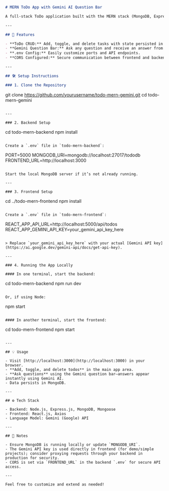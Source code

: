 ```markdown
# MERN ToDo App with Gemini AI Question Bar

A full-stack ToDo application built with the MERN stack (MongoDB, Express.js, React.js, Node.js) and Google Gemini API integration for asking questions.

---

## 🚀 Features

- **ToDo CRUD:** Add, toggle, and delete tasks with state persisted in MongoDB.
- **Gemini Question Bar:** Ask any question and receive an answer from Google’s Gemini AI.
- **.env Config:** Easily customize ports and API endpoints.
- **CORS Configured:** Secure communication between frontend and backend.

---

## 🛠️ Setup Instructions

### 1. Clone the Repository

```
git clone https://github.com/yourusername/todo-mern-gemini.git
cd todo-mern-gemini
```

---

### 2. Backend Setup

```
cd todo-mern-backend
npm install
```

Create a `.env` file in `todo-mern-backend`:

```
PORT=5000
MONGODB_URI=mongodb://localhost:27017/tododb
FRONTEND_URL=http://localhost:3000
```

Start the local MongoDB server if it’s not already running.

---

### 3. Frontend Setup

```
cd ../todo-mern-frontend
npm install
```

Create a `.env` file in `todo-mern-frontend`:

```
REACT_APP_API_URL=http://localhost:5000/api/todos
REACT_APP_GEMINI_API_KEY=your_gemini_api_key_here
```

> Replace `your_gemini_api_key_here` with your actual [Gemini API key](https://ai.google.dev/gemini-api/docs/get-api-key).

---

### 4. Running the App Locally

#### In one terminal, start the backend:

```
cd todo-mern-backend
npm run dev
```

Or, if using Node:

```
npm start
```

#### In another terminal, start the frontend:

```
cd todo-mern-frontend
npm start
```

---

## 💡 Usage

- Visit [http://localhost:3000](http://localhost:3000) in your browser.
- **Add, toggle, and delete todos** in the main app area.
- **Ask questions** using the Gemini question bar—answers appear instantly using Gemini AI.
- Data persists in MongoDB.

---

## ⚙️ Tech Stack

- Backend: Node.js, Express.js, MongoDB, Mongoose
- Frontend: React.js, Axios
- Language Model: Gemini (Google) API

---

## 📄 Notes

- Ensure MongoDB is running locally or update `MONGODB_URI`.
- The Gemini API key is used directly in frontend (for demo/simple projects); consider proxying requests through your backend in production for security.
- CORS is set via `FRONTEND_URL` in the backend `.env` for secure API access.

---

Feel free to customize and extend as needed!
```